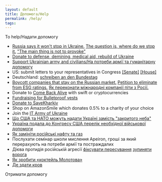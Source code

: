 ```yaml
---
layout: default
title: Допомога/Help
permalink: /help/
tags: 
---
```


To help/Надати допомогу
- [Russia says it won't stop in Ukraine.](https://www.youtube.com/watch?v=fGPSYXEZHGs) [The question is, where do we stop it.](https://www.eurointegration.com.ua/eng/articles/2022/03/21/7136335/)  ["The main thing is not to provoke"](https://www.pravda.com.ua/eng/news/2022/04/3/7336794/)
- [Donate to defense, demining, medical aid, rebuild of Ukraine](https://u24.gov.ua/)
- [Support Ukrainian army and civilians/На потреби армії та гуманітарну допомогу](https://bank.gov.ua/en/)
- US: submit letters to your representatives in Congress  [[Senate]](https://www.senate.gov/senators/senators-contact.htm)  [[House]](https://www.house.gov/representatives) 
- Deutschland: [schreiben an den Bundestag](https://www.bundestag.de/abgeordnete)
- [Boycott companies that stay on the Russian market.](https://som.yale.edu/story/2022/almost-1000-companies-have-curtailed-operations-russia-some-remain) [Petition to eliminate from ESG ratings.](https://www.change.org/p/eliminate-bloody-trade-companies-from-esg-ratings?source_location=topic_page) [Як переконати міжнародні компанії піти з Росії.](https://www.epravda.com.ua/columns/2022/03/27/684758/)
- Donate to [Come Back Alive](https://www.comebackalive.in.ua/) with swift or cryptocurrencies
- [Fundraising for Bulletproof vests](https://broniki.org.ua/?source-input=wZK9GTyc&default-currency=2)
- [Donate to SaveKharkiv](https://savekharkiv.org/)
- Shop on AmazonSmile which donates 0.5% to a charity of your choice 
- Join the [IT Army of Ukraine](https://t.me/s/itarmyofukraine2022)
- [Що США та НАТО можуть надати Україні замість "закритого неба"](https://www.eurointegration.com.ua/articles/2022/03/14/7135931/)
- [Україна подала до Конгресу США перелік необхідної військової допомоги](https://www.pravda.com.ua/news/2022/03/31/7335943/)
- [Як замініти російські нафту та газ](https://www.epravda.com.ua/publications/2022/04/6/685291/)
- Послухати семінар школи мислення Apeiron, гроші за який перерахують на потреби армії та постраждалих
- Дієва протидія російській агресії [фіксувати пересування](https://t.me/stop_russian_war_bot) [зупиняти ворога](https://www.pravda.com.ua/news/2022/02/26/7326209/)
- [Як зробити «коктейль Молотова»](https://hromadske.ua/ru/posts/kak-sdelat-koktejl-molotova-i-o-drugih-sposobah-dlya-grazhdanskih-kak-ostanovit-rossijskuyu-tehniku)
- [Де здати кров](https://www.donor.ua/centers)

Отримати допомогу
